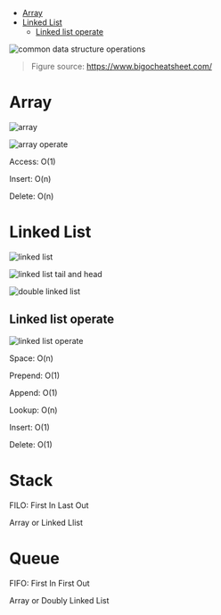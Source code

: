 - [Array](#array)
- [Linked List](#linked-list)
  * [Linked list operate](#linked-list-operate)

![common data structure operations](https://blog-1300663127.cos.ap-shanghai.myqcloud.com/BackEnd_Notes/commonDataStructureOperations.png)

> Figure source: https://www.bigocheatsheet.com/

# Array

![array](https://blog-1300663127.cos.ap-shanghai.myqcloud.com/BackEnd_Notes/array.png)

![array operate](https://blog-1300663127.cos.ap-shanghai.myqcloud.com/BackEnd_Notes/arrayoperate.png)

Access: O(1)

Insert: O(n)

Delete: O(n)



# Linked List

![linked list](https://blog-1300663127.cos.ap-shanghai.myqcloud.com/BackEnd_Notes/linkedlist.png)

![linked list tail and head](https://blog-1300663127.cos.ap-shanghai.myqcloud.com/BackEnd_Notes/linkedListTailAndHead.png)

![double linked list](https://blog-1300663127.cos.ap-shanghai.myqcloud.com/BackEnd_Notes/doubleLinkedList.png)

## Linked list operate

![linked list operate](https://blog-1300663127.cos.ap-shanghai.myqcloud.com/BackEnd_Notes/linkedlistoperate.png)

Space: O(n)

Prepend: O(1)

Append: O(1)

Lookup: O(n)

Insert: O(1)

Delete: O(1)



# Stack

FILO: First In Last Out

Array or Linked Llist

# Queue

FIFO: First In First Out

Array or Doubly Linked List